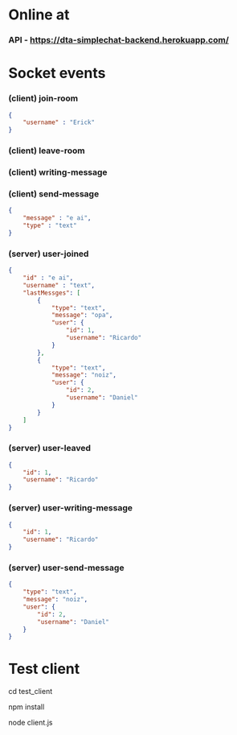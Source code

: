 # Online at
 ### API - https://dta-simplechat-backend.herokuapp.com/

# Socket events

### (client) join-room
```json
{
	"username" : "Erick"
}
```

### (client) leave-room

### (client) writing-message

### (client) send-message
```json
{
	"message" : "e ai",
	"type" : "text"
}
```

### (server) user-joined
```json
{
	"id" : "e ai",
	"username" : "text",
	"lastMessges": [
		{
			"type": "text",
			"message": "opa",
			"user": {
				"id": 1,
				"username": "Ricardo"
			}
		},
		{
			"type": "text",
			"message": "noiz",
			"user": {
				"id": 2,
				"username": "Daniel"
			}
		}
	]
}
```

### (server) user-leaved
```json
{
	"id": 1,
	"username": "Ricardo"
}
```

### (server) user-writing-message
```json
{
	"id": 1,
	"username": "Ricardo"
}
```

### (server) user-send-message
```json
{
	"type": "text",
	"message": "noiz",
	"user": {
		"id": 2,
		"username": "Daniel"
	}
}
```

# Test client 

cd test_client

npm install

node client.js
